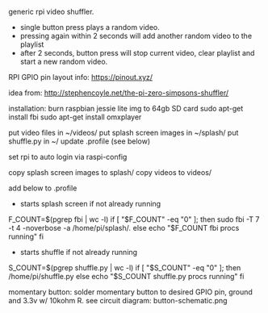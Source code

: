 generic rpi video shuffler.

- single button press plays a random video.
- pressing again within 2 seconds will add another random video to the playlist
- after 2 seconds, button press will stop current video, clear playlist and start a new random video.

RPI GPIO pin layout info:
https://pinout.xyz/

idea from:
http://stephencoyle.net/the-pi-zero-simpsons-shuffler/

installation:
burn raspbian jessie lite img to 64gb SD card
sudo apt-get install fbi
sudo apt-get install omxplayer

put video files in ~/videos/
put splash screen images in ~/splash/
put shuffle.py in ~/
update .profile (see below)

set rpi to auto login via raspi-config

copy splash screen images to splash/
copy videos to videos/

add below to .profile

- starts splash screen if not already running

F_COUNT=$(pgrep fbi | wc -l)
if [ "$F_COUNT" -eq "0" ]; then
    sudo fbi -T 7 -t 4 -noverbose -a /home/pi/splash/*.*
else
    echo "$F_COUNT fbi procs running"
fi

- starts shuffle if not already running

S_COUNT=$(pgrep shuffle.py | wc -l)
if [ "$S_COUNT" -eq "0" ]; then
    /home/pi/shuffle.py
else
    echo "$S_COUNT shuffle.py procs running"
fi


momentary button:
solder momentary button to desired GPIO pin, ground and 3.3v w/ 10kohm R.
see circuit diagram: button-schematic.png
